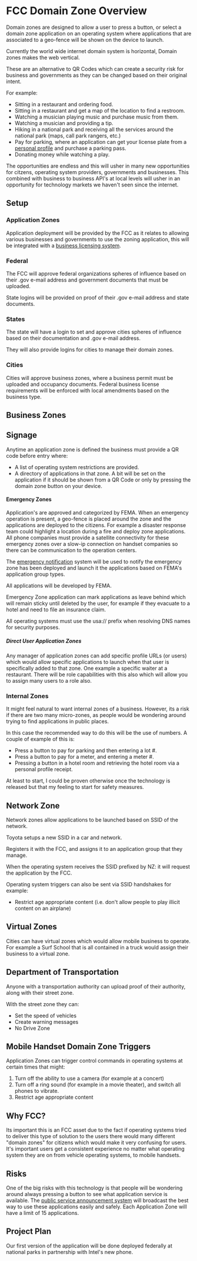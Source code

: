 # FCC Domain Zone Overview

Domain zones are designed to allow a user to press a button, or select a domain zone application on an operating system where applications that are associated to a geo-fence will be shown on the device to launch.

Currently the world wide internet domain system is horizontal, Domain zones makes the web vertical.

These are an alternative to QR Codes which can create a security risk for business and governments as they can be changed based on their original intent.

For example:

- Sitting in a restaurant and ordering food.
- Sitting in a restaurant and get a map of the location to find a restroom.
- Watching a musician playing music and purchase music from them.
- Watching a musician and providing a tip.
- Hiking in a national park and receiving all the services around the national park (maps, call park rangers, etc.)
- Pay for parking, where an application can get your license plate from a [personal profile](/grants/personal-profile/) and purchase a parking pass.
- Donating money while watching a play.

The opportunities are endless and this will usher in many new opportunities for citzens, operating system providers, governments and businesses. This combined with business to business API's at local levels will usher in an opportunity for technology markets we haven't seen since the internet.

## Setup

### Application Zones

Application deployment will be provided by the FCC as it relates to allowing various businesses and governments to use the zoning application, this will be integrated with a [business licensing system](./business-license/index-md).

### Federal

The FCC will approve federal organizations spheres of influence based on their .gov e-mail address and government documents that must be uploaded.

State logins will be provided on proof of their .gov e-mail address and state documents.

### States

The state will have a login to set and approve cities spheres of influence based on their documentation and .gov e-mail address.

They will also provide logins for cities to manage their domain zones.

### Cities

Cities will approve business zones, where a business permit must be uploaded and occupancy documents. Federal business license requirements will be enforced with local amendments based on the business type.

## Business Zones

## Signage

Anytime an application zone is defined the business must provide a QR code before entry where:

- A list of operating system restrictions are provided.
- A directory of applications in that zone. A bit will be set on the application if it should be shown from a QR Code or only by pressing the domain zone button on your device.

#### Emergency Zones

Application's are approved and categorized by FEMA. When an emergency operation is present, a geo-fence is placed around the zone and the applications are deployed to the citizens. For example a disaster response team could highlight a location during a fire and deploy zone applications. All phone companies must provide a satellite connectivity for these emergency zones over a slow-ip connection on handset companies so there can be communication to the operation centers.

The [emergency notification](/ecs-gov/) system will be used to notify the emergency zone has been deployed and launch it the applications based on FEMA's application group types.

All applications will be developed by FEMA.

Emergency Zone application can mark applications as leave behind which will remain sticky until deleted by the user, for example if they evacuate to a hotel and need to file an insurance claim.

All operating systems must use the usa:// prefix when resolving DNS names for security purposes.

##### Direct User Application Zones

Any manager of application zones can add specific profile URLs (or users) which would allow specific applications to launch when that user is specifically added to that zone. One example a specific waiter at a restaurant. There will be role capabilities with this also which will allow you to assign many users to a role also.

### Internal Zones

It might feel natural to want internal zones of a business. However, its a risk if there are two many micro-zones, as people would be wondering around trying to find applications in public places.

In this case the recommended way to do this will be the use of numbers. A couple of example of this is:

- Press a button to pay for parking and then entering a lot #.
- Press a button to pay for a meter, and entering a meter #.
- Pressing a button in a hotel room and retrieving the hotel room via a personal profile receipt.

At least to start, I could be proven otherwise once the technology is released but that my feeling to start for safety measures.

## Network Zone

Network zones allow applications to be launched based on SSID of the network.

Toyota setups a new SSID in a car and network.

Registers it with the FCC, and assigns it to an application group that they manage.

When the operating system receives the SSID prefixed by NZ: it will request the application by the FCC.

Operating system triggers can also be sent via SSID handshakes for example:

- Restrict age appropriate content (i.e. don't allow people to play illicit content on an airplane)

## Virtual Zones

Cities can have virtual zones which would allow mobile business to operate. For example a Surf School that is all contained in a truck would assign their business to a virtual zone.

## Department of Transportation

Anyone with a transportation authority can upload proof of their authority, along with their street zone.

With the street zone they can:

- Set the speed of vehicles
- Create warning messages
- No Drive Zone

## Mobile Handset Domain Zone Triggers

Application Zones can trigger control commands in operating systems at certain times that might:

1. Turn off the ability to use a camera (for example at a concert)
2. Turn off a ring sound (for example in a movie theater), and switch all phones to vibrate.
3. Restrict age appropriate content

## Why FCC?

Its important this is an FCC asset due to the fact if operating systems tried to deliver this type of solution to the users there would many different "domain zones" for citizens which would make it very confusing for users. It's important users get a consistent experience no matter what operating system they are on from vehicle operating systems, to mobile handsets.

## Risks

One of the big risks with this technology is that people will be wondering around always pressing a button to see what application service is available. The [public service announcement system](/public-service-announcements/) will broadcast the best way to use these applications easily and safely. Each Application Zone will have a limit of 15 applications.

## Project Plan

Our first version of the application will be done deployed federally at national parks in partnership with Intel's new phone.
